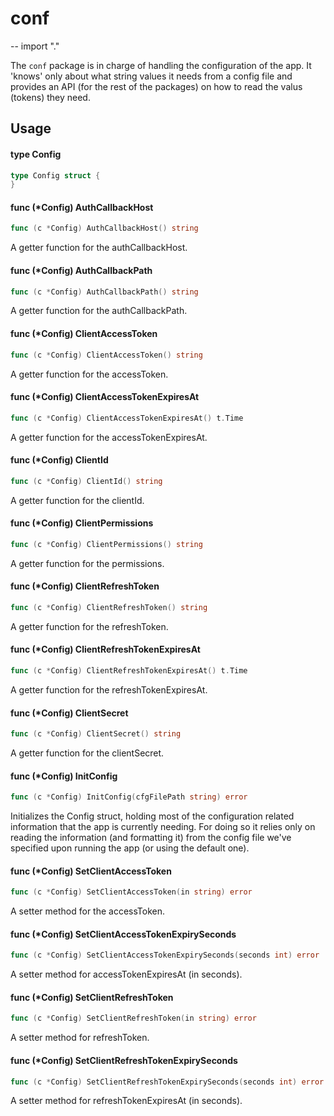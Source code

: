 # conf
--
    import "."

The `conf` package is in charge of handling the configuration of the app. It
'knows' only about what string values it needs from a config file and provides
an API (for the rest of the packages) on how to read the valus (tokens) they
need.

## Usage

#### type Config

```go
type Config struct {
}
```


#### func (*Config) AuthCallbackHost

```go
func (c *Config) AuthCallbackHost() string
```
A getter function for the authCallbackHost.

#### func (*Config) AuthCallbackPath

```go
func (c *Config) AuthCallbackPath() string
```
A getter function for the authCallbackPath.

#### func (*Config) ClientAccessToken

```go
func (c *Config) ClientAccessToken() string
```
A getter function for the accessToken.

#### func (*Config) ClientAccessTokenExpiresAt

```go
func (c *Config) ClientAccessTokenExpiresAt() t.Time
```
A getter function for the accessTokenExpiresAt.

#### func (*Config) ClientId

```go
func (c *Config) ClientId() string
```
A getter function for the clientId.

#### func (*Config) ClientPermissions

```go
func (c *Config) ClientPermissions() string
```
A getter function for the permissions.

#### func (*Config) ClientRefreshToken

```go
func (c *Config) ClientRefreshToken() string
```
A getter function for the refreshToken.

#### func (*Config) ClientRefreshTokenExpiresAt

```go
func (c *Config) ClientRefreshTokenExpiresAt() t.Time
```
A getter function for the refreshTokenExpiresAt.

#### func (*Config) ClientSecret

```go
func (c *Config) ClientSecret() string
```
A getter function for the clientSecret.

#### func (*Config) InitConfig

```go
func (c *Config) InitConfig(cfgFilePath string) error
```
Initializes the Config struct, holding most of the configuration related
information that the app is currently needing. For doing so it relies only on
reading the information (and formatting it) from the config file we've specified
upon running the app (or using the default one).

#### func (*Config) SetClientAccessToken

```go
func (c *Config) SetClientAccessToken(in string) error
```
A setter method for the accessToken.

#### func (*Config) SetClientAccessTokenExpirySeconds

```go
func (c *Config) SetClientAccessTokenExpirySeconds(seconds int) error
```
A setter method for accessTokenExpiresAt (in seconds).

#### func (*Config) SetClientRefreshToken

```go
func (c *Config) SetClientRefreshToken(in string) error
```
A setter method for refreshToken.

#### func (*Config) SetClientRefreshTokenExpirySeconds

```go
func (c *Config) SetClientRefreshTokenExpirySeconds(seconds int) error
```
A setter method for refreshTokenExpiresAt (in seconds).
